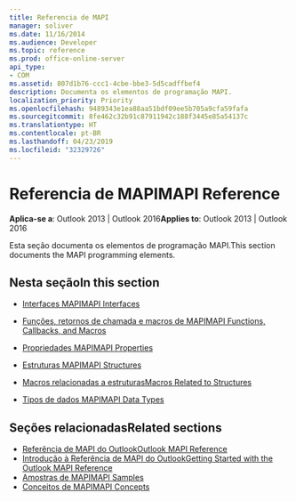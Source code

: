 ```yaml
---
title: Referencia de MAPI
manager: soliver
ms.date: 11/16/2014
ms.audience: Developer
ms.topic: reference
ms.prod: office-online-server
api_type:
- COM
ms.assetid: 807d1b76-ccc1-4cbe-bbe3-5d5cadffbef4
description: Documenta os elementos de programação MAPI.
localization_priority: Priority
ms.openlocfilehash: 9489343e1ea88aa51bdf09ee5b705a9cfa59fafa
ms.sourcegitcommit: 8fe462c32b91c87911942c188f3445e85a54137c
ms.translationtype: HT
ms.contentlocale: pt-BR
ms.lasthandoff: 04/23/2019
ms.locfileid: "32329726"
---
```

# <a name="mapi-reference"></a><span data-ttu-id="0f708-103">Referencia de MAPI</span><span class="sxs-lookup"><span data-stu-id="0f708-103">MAPI Reference</span></span>
 
<span data-ttu-id="0f708-104">**Aplica-se a**: Outlook 2013 | Outlook 2016</span><span class="sxs-lookup"><span data-stu-id="0f708-104">**Applies to**: Outlook 2013 | Outlook 2016</span></span> 
  
<span data-ttu-id="0f708-105">Esta seção documenta os elementos de programação MAPI.</span><span class="sxs-lookup"><span data-stu-id="0f708-105">This section documents the MAPI programming elements.</span></span>
  
## <a name="in-this-section"></a><span data-ttu-id="0f708-106">Nesta seção</span><span class="sxs-lookup"><span data-stu-id="0f708-106">In this section</span></span>

- [<span data-ttu-id="0f708-107">Interfaces MAPI</span><span class="sxs-lookup"><span data-stu-id="0f708-107">MAPI Interfaces</span></span>](mapi-interfaces.md)
    
- [<span data-ttu-id="0f708-108">Funções, retornos de chamada e macros de MAPI</span><span class="sxs-lookup"><span data-stu-id="0f708-108">MAPI Functions, Callbacks, and Macros</span></span>](mapi-functions-callbacks-and-macros.md)
    
- [<span data-ttu-id="0f708-109">Propriedades MAPI</span><span class="sxs-lookup"><span data-stu-id="0f708-109">MAPI Properties</span></span>](mapi-properties.md)
    
- [<span data-ttu-id="0f708-110">Estruturas MAPI</span><span class="sxs-lookup"><span data-stu-id="0f708-110">MAPI Structures</span></span>](mapi-structures.md)
    
- [<span data-ttu-id="0f708-111">Macros relacionadas a estruturas</span><span class="sxs-lookup"><span data-stu-id="0f708-111">Macros Related to Structures</span></span>](macros-related-to-structures.md)
    
- [<span data-ttu-id="0f708-112">Tipos de dados MAPI</span><span class="sxs-lookup"><span data-stu-id="0f708-112">MAPI Data Types</span></span>](mapi-data-types.md)
    
## <a name="related-sections"></a><span data-ttu-id="0f708-113">Seções relacionadas</span><span class="sxs-lookup"><span data-stu-id="0f708-113">Related sections</span></span>

- [<span data-ttu-id="0f708-114">Referência de MAPI do Outlook</span><span class="sxs-lookup"><span data-stu-id="0f708-114">Outlook MAPI Reference</span></span>](outlook-mapi-reference.md) 
- [<span data-ttu-id="0f708-115">Introdução à Referência de MAPI do Outlook</span><span class="sxs-lookup"><span data-stu-id="0f708-115">Getting Started with the Outlook MAPI Reference</span></span>](getting-started-with-the-outlook-mapi-reference.md)
- [<span data-ttu-id="0f708-116">Amostras de MAPI</span><span class="sxs-lookup"><span data-stu-id="0f708-116">MAPI Samples</span></span>](mapi-samples.md)
- [<span data-ttu-id="0f708-117">Conceitos de MAPI</span><span class="sxs-lookup"><span data-stu-id="0f708-117">MAPI Concepts</span></span>](mapi-concepts.md)
  

